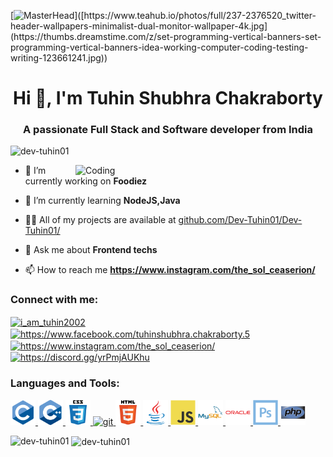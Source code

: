 [![MasterHead](https://1.bp.blogspot.com/-7A4WynwLsM...)]([https://www.teahub.io/photos/full/237-2376520_twitter-header-wallpapers-minimalist-dual-monitor-wallpaper-4k.jpg](https://thumbs.dreamstime.com/z/set-programming-vertical-banners-set-programming-vertical-banners-idea-working-computer-coding-testing-writing-123661241.jpg))
<h1 align="center">Hi 👋, I'm Tuhin Shubhra Chakraborty</h1>
<h3 align="center">A passionate Full Stack and Software developer from India</h3>

<p align="left"> <img src="https://komarev.com/ghpvc/?username=dev-tuhin01&label=Profile%20views&color=0e75b6&style=flat" alt="dev-tuhin01" /> </p>

<img align="right" alt="Coding" width="400" src="https://cdn.dribbble.com/users/1059583/screenshots/4171367/coding-freak.gif">

- 🔭 I’m currently working on **Foodiez**

- 🌱 I’m currently learning **NodeJS,Java**

- 👨‍💻 All of my projects are available at [github.com/Dev-Tuhin01/Dev-Tuhin01/](github.com/Dev-Tuhin01/Dev-Tuhin01/)

- 💬 Ask me about **Frontend techs**

- 📫 How to reach me **https://www.instagram.com/the_sol_ceaserion/**

<h3 align="left">Connect with me:</h3>
<p align="left">
<a href="https://twitter.com/i_am_tuhin2002" target="blank"><img align="center" src="https://raw.githubusercontent.com/rahuldkjain/github-profile-readme-generator/master/src/images/icons/Social/twitter.svg" alt="i_am_tuhin2002" height="30" width="40" /></a>
<a href="https://fb.com/https://www.facebook.com/tuhinshubhra.chakraborty.5" target="blank"><img align="center" src="https://raw.githubusercontent.com/rahuldkjain/github-profile-readme-generator/master/src/images/icons/Social/facebook.svg" alt="https://www.facebook.com/tuhinshubhra.chakraborty.5" height="30" width="40" /></a>
<a href="https://instagram.com/https://www.instagram.com/the_sol_ceaserion/" target="blank"><img align="center" src="https://raw.githubusercontent.com/rahuldkjain/github-profile-readme-generator/master/src/images/icons/Social/instagram.svg" alt="https://www.instagram.com/the_sol_ceaserion/" height="30" width="40" /></a>
<a href="https://discord.gg/https://discord.gg/yrPmjAUKhu" target="blank"><img align="center" src="https://raw.githubusercontent.com/rahuldkjain/github-profile-readme-generator/master/src/images/icons/Social/discord.svg" alt="https://discord.gg/yrPmjAUKhu" height="30" width="40" /></a>
</p>

<h3 align="left">Languages and Tools:</h3>
<p align="left"> <a href="https://www.cprogramming.com/" target="_blank" rel="noreferrer"> <img src="https://raw.githubusercontent.com/devicons/devicon/master/icons/c/c-original.svg" alt="c" width="40" height="40"/> </a> <a href="https://www.w3schools.com/cpp/" target="_blank" rel="noreferrer"> <img src="https://raw.githubusercontent.com/devicons/devicon/master/icons/cplusplus/cplusplus-original.svg" alt="cplusplus" width="40" height="40"/> </a> <a href="https://www.w3schools.com/css/" target="_blank" rel="noreferrer"> <img src="https://raw.githubusercontent.com/devicons/devicon/master/icons/css3/css3-original-wordmark.svg" alt="css3" width="40" height="40"/> </a> <a href="https://git-scm.com/" target="_blank" rel="noreferrer"> <img src="https://www.vectorlogo.zone/logos/git-scm/git-scm-icon.svg" alt="git" width="40" height="40"/> </a> <a href="https://www.w3.org/html/" target="_blank" rel="noreferrer"> <img src="https://raw.githubusercontent.com/devicons/devicon/master/icons/html5/html5-original-wordmark.svg" alt="html5" width="40" height="40"/> </a> <a href="https://www.java.com" target="_blank" rel="noreferrer"> <img src="https://raw.githubusercontent.com/devicons/devicon/master/icons/java/java-original.svg" alt="java" width="40" height="40"/> </a> <a href="https://developer.mozilla.org/en-US/docs/Web/JavaScript" target="_blank" rel="noreferrer"> <img src="https://raw.githubusercontent.com/devicons/devicon/master/icons/javascript/javascript-original.svg" alt="javascript" width="40" height="40"/> </a> <a href="https://www.mysql.com/" target="_blank" rel="noreferrer"> <img src="https://raw.githubusercontent.com/devicons/devicon/master/icons/mysql/mysql-original-wordmark.svg" alt="mysql" width="40" height="40"/> </a> <a href="https://www.oracle.com/" target="_blank" rel="noreferrer"> <img src="https://raw.githubusercontent.com/devicons/devicon/master/icons/oracle/oracle-original.svg" alt="oracle" width="40" height="40"/> </a> <a href="https://www.photoshop.com/en" target="_blank" rel="noreferrer"> <img src="https://raw.githubusercontent.com/devicons/devicon/master/icons/photoshop/photoshop-line.svg" alt="photoshop" width="40" height="40"/> </a> <a href="https://www.php.net" target="_blank" rel="noreferrer"> <img src="https://raw.githubusercontent.com/devicons/devicon/master/icons/php/php-original.svg" alt="php" width="40" height="40"/> </a> </p>

<p><img align="left" src="https://github-readme-stats.vercel.app/api/top-langs?username=dev-tuhin01&show_icons=true&locale=en&layout=compact" alt="dev-tuhin01" /></p>

<p>&nbsp;<img align="center" src="https://github-readme-stats.vercel.app/api?username=dev-tuhin01&show_icons=true&locale=en" alt="dev-tuhin01" /></p>

